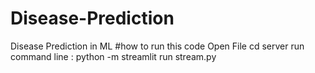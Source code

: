 # Disease-Prediction
Disease Prediction in ML
#how to run this code 
Open File 
cd server
run command line : python -m streamlit run stream.py
